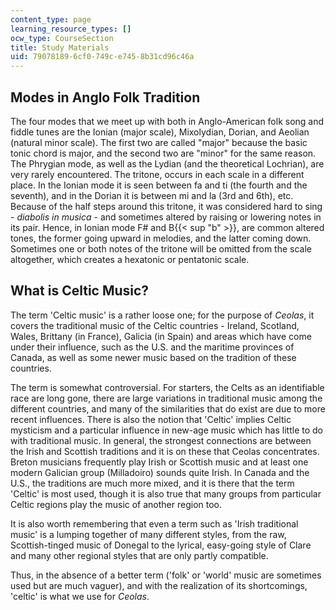 ```yaml
---
content_type: page
learning_resource_types: []
ocw_type: CourseSection
title: Study Materials
uid: 79078189-6cf0-749c-e745-8b31cd96c46a
---
```


Modes in Anglo Folk Tradition
-----------------------------

The four modes that we meet up with both in Anglo-American folk song and fiddle tunes are the Ionian (major scale), Mixolydian, Dorian, and Aeolian (natural minor scale). The first two are called "major" because the basic tonic chord is major, and the second two are "minor" for the same reason. The Phrygian mode, as well as the Lydian (and the theoretical Lochrian), are very rarely encountered. The tritone, occurs in each scale in a different place. In the Ionian mode it is seen between fa and ti (the fourth and the seventh), and in the Dorian it is between mi and la (3rd and 6th), etc. Because of the half steps around this tritone, it was considered hard to sing - _diabolis in musica_ - and sometimes altered by raising or lowering notes in its pair. Hence, in Ionian mode F# and B{{< sup "b" >}}, are common altered tones, the former going upward in melodies, and the latter coming down. Sometimes one or both notes of the tritone will be omitted from the scale altogether, which creates a hexatonic or pentatonic scale.

What is Celtic Music?
---------------------

The term 'Celtic music' is a rather loose one; for the purpose of _Ceolas_, it covers the traditional music of the Celtic countries - Ireland, Scotland, Wales, Brittany (in France), Galicia (in Spain) and areas which have come under their influence, such as the U.S. and the maritime provinces of Canada, as well as some newer music based on the tradition of these countries.

The term is somewhat controversial. For starters, the Celts as an identifiable race are long gone, there are large variations in traditional music among the different countries, and many of the similarities that do exist are due to more recent influences. There is also the notion that 'Celtic' implies Celtic mysticism and a particular influence in new-age music which has little to do with traditional music. In general, the strongest connections are between the Irish and Scottish traditions and it is on these that Ceolas concentrates. Breton musicians frequently play Irish or Scottish music and at least one modern Galician group (Milladoiro) sounds quite Irish. In Canada and the U.S., the traditions are much more mixed, and it is there that the term 'Celtic' is most used, though it is also true that many groups from particular Celtic regions play the music of another region too.

It is also worth remembering that even a term such as 'Irish traditional music' is a lumping together of many different styles, from the raw, Scottish-tinged music of Donegal to the lyrical, easy-going style of Clare and many other regional styles that are only partly compatible.

Thus, in the absence of a better term ('folk' or 'world' music are sometimes used but are much vaguer), and with the realization of its shortcomings, 'celtic' is what we use for _Ceolas_.